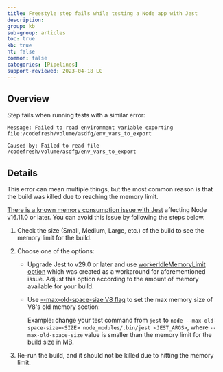 ```yaml
---
title: Freestyle step fails while testing a Node app with Jest
description: 
group: kb
sub-group: articles
toc: true
kb: true
ht: false
common: false
categories: [Pipelines]
support-reviewed: 2023-04-18 LG
---
```


## Overview

Step fails when running tests with a similar error:

```shell
Message: Failed to read environment variable exporting file:/codefresh/volume/asdfg/env_vars_to_export  

Caused by: Failed to read file /codefresh/volume/asdfg/env_vars_to_export
```

## Details

This error can mean multiple things, but the most common reason is that the build was killed due to reaching the memory limit.

[There is a known memory consumption issue with Jest](https://github.com/facebook/jest/issues/11956) affecting Node v16.11.0 or later. You can avoid this issue by following the steps below.

1. Check the size (Small, Medium, Large, etc.) of the build to see the memory limit for the build.
2. Choose one of the options:
   * Upgrade Jest to v29.0 or later and use [workerIdleMemoryLimit option](https://jestjs.io/docs/configuration#workeridlememorylimit-numberstring) which was created as a workaround for aforementioned issue. Adjust this option according to the amount of memory available for your build.
   * Use [--max-old-space-size V8 flag](https://nodejs.org/api/cli.html#--max-old-space-sizesize-in-megabytes) to set the max memory size of V8's old memory section:  

      Example: change your test command from `jest` to `node --max-old-space-size=<SIZE> node_modules/.bin/jest <JEST_ARGS>`, where `--max-old-space-size` value is smaller than the memory limit for the build size in MB.

3. Re-run the build, and it should not be killed due to hitting the memory limit.
